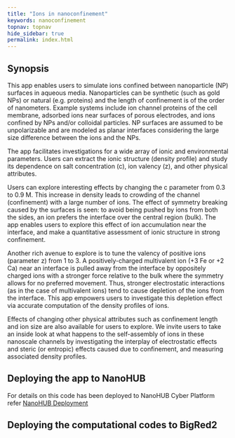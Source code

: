 ```yaml
---
title: "Ions in nanoconfinement"
keywords: nanoconfinement
topnav: topnav
hide_sidebar: true
permalink: index.html
---
```


## Synopsis

This app enables users to simulate ions confined between nanoparticle (NP) surfaces in aqueous media. Nanoparticles can be synthetic (such as gold NPs) or natural (e.g. proteins) and the length of confinement is of the order of nanometers. Example systems include ion channel proteins of the cell membrane, adsorbed ions near surfaces of porous electrodes, and ions confined by NPs and/or colloidal particles. NP surfaces are assumed to be unpolarizable and are modeled as planar interfaces considering the large size difference between the ions and the NPs. 

The app facilitates investigations for a wide array of ionic and environmental parameters. Users can extract the ionic structure (density profile) and study its dependence on salt concentration (c), ion valency (z), and other physical attributes. 

Users can explore interesting effects by changing the c parameter from 0.3 to 0.9 M. This increase in density leads to crowding of the channel (confinement) with a large number of ions. The effect of symmetry breaking caused by the surfaces is seen: to avoid being pushed by ions from both the sides, an ion prefers the interface over the central region (bulk). The app enables users to explore this effect of ion accumulation near the interface, and make a quantitative assessment of ionic structure in strong confinement.

Another rich avenue to explore is to tune the valency of positive ions (parameter z) from 1 to 3. A positively-charged multivalent ion (+3 Fe or +2 Ca) near an interface is pulled away from the interface by oppositely charged ions with a stronger force relative to the bulk where the symmetry allows for no preferred movement. Thus, stronger electrostatic interactions (as in the case of multivalent ions) tend to cause depletion of the ions from the interface. This app empowers users to investigate this depletion effect via accurate computation of the density profiles of ions. 

Effects of changing other physical attributes such as confinement length and ion size are also available for users to explore. We invite users to take an inside look at what happens to the self-assembly of ions in these nanoscale channels by investigating the interplay of electrostatic effects and steric (or entropic) effects caused due to confinement, and measuring associated density profiles.

## Deploying the app to NanoHUB
For details on this code has been deployed to NanoHUB Cyber Platform refer [NanoHUB Deployment](nanohub_deployment)

## Deploying the computational codes to BigRed2
